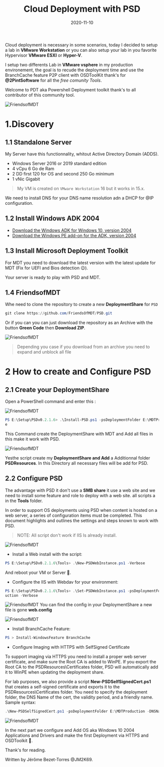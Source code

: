 ﻿---
layout: single
title: "Cloud Deployment with PSD"
date: 2020-11-10
tags: 
  - Powershell
  - VMware
  - 'Microsoft Deployment Toolkit'
  - PSD
categories:
  - Powershell
  - Operating System
published: true
comments: true
author_profile: true
header:
  teaserlogo:
  teaser: ''
  image: img/headers/mountain03_1920x500.jpg
  caption:
gallery:

  - image_path: ''
    url: ''
    title: ''
toc: true
toc_sticky: true
toc_label: "Table of content"
---

Cloud deployment is necessary in some scenarios, today I decided to setup a lab in **VMware Workstation** or you can also setup your lab in you favorite Hypervisor **VMware ESXI** or **Hyper-V**.

I setup two differents Lab in **VMware vsphere** in my production environement, the goal is to recude the deployment time and use the BranchCache feature P2P client with OSDToolKit thank's for **@2PintSoftware** for all the *free comunity Tools*.

Welcome to PDT aka Powershell Deployment toolkit thank's to all contributor of this community tool.

![FriendsofMDT](/img/PSD1.png)

 
# 1.Discovery

## 1.1 Standalone Server

My Server  have this functionnality, whitout Active Directory Domain (ADDS).

* Windows Server 2016 or 2019 standard edition 
* 4 vCpu 6 Go de Ram
* 2 DD first 120 for OS and second 250 Go minimum 
* 1 vNic Gigabit

> My VM is created on `VMware Workstation` 16 but it works in 15.x.

We need to install DNS for your DNS name resolution adn a DHCP for @IP configuration.

## 1.2 Install Windows ADK 2004

* [Download the Windows ADK for Windows 10, version 2004](https://go.microsoft.com/fwlink/?linkid=2120254)
* [Download the Windows PE add-on for the ADK, version 2004](https://docs.microsoft.com/en-us/windows-hardware/get-started/what-s-new-in-kits-and-tools)

## 1.3 Install Microsoft Deployment Toolkit

For MDT you need to download the latest version with the latest update for MDT (Fix for UEFI and Bios detection 😉).

Your server is ready to play with PSD and MDT.

## 1.4 FriendsofMDT

Whe need to clone the repository to create a new **DeploymentShare** for `PSD`

```powershell
git clone https://github.com/FriendsOfMDT/PSD.git
```

Or if you can you can just download the repository as an Archive with the button **Green Code** then **Download ZIP**.

![FriendsofMDT](/img/PSD2.PNG)

> Depending you case if you download from an archive you need to expand and unblock all file

# 2 How to create and Configure PSD

## 2.1 Create your DeploymentShare

Open a PowerShell command and enter this :

![FriendsofMDT](/img/PSD3.PNG)

```powershell
PS E:\Setup\PSDv0.2.1.6> .\Install-PSD.ps1 -psDeploymentFolder E:\MDTProduction -psDeploymentShare MDTProduction -Verbos
e
```
This Command create the DeploymentShare with MDT and Add all files in this make it work with PSD.

![FriendsofMDT](/img/PSD4.PNG)

Yesthe script create my **DeploymentShare and Add** a Additionnal folder **PSDResources**. In this Directory all necessary files will be add for PSD.

## 2.2 Configure PSD

The advantage with PSD it don't use a **SMB share** it use a web site and we need to install some feature and role to deploy with a web site. all scripts a in the **Tools** folder.

In order to support OS deployments using PSD when content is hosted on a web server, a series of configuration items must be completed. This document highlights and outlines the settings and steps known to work with PSD.

> NOTE: All script don't work if IIS Is already install.

![FriendsofMDT](/img/PSD5.PNG)
* Install a Web install with the script: 
```powershell
PS E:\Setup\PSDv0.2.1.6\Tools> .\New-PSDWebInstance.ps1 -Verbose
``` 
And reboot your VM or Server 🤨.

* Configure the IIS with Webdav for your environment: 
```powershell
PS E:\Setup\PSDv0.2.1.6\Tools> .\Set-PSDWebInstance.ps1 -psDeploymentFolder E:\MDTProduction -psVirtualDirectory MDTProd
uction -Verbose
``` 
![FriendsofMDT](/img/PSD6.PNG)
You can find the config in your DeploymentShare a new file is gone **web.config**

![FriendsofMDT](/img/PSD7.PNG)

* Install BranchCache Feature: 
```powershell
PS > Install-WindowsFeature BranchCache
```
* Configure Imaging with HTTPS with SelfSigned Certificate

To support imaging via HTTPS you need to install a proper web server certificate, and make sure the Root CA is added to WinPE. If you export the Root CA to the PSDResources\Certificates folder, PSD will automatically add it to WinPE when updating the deployment share.

For lab purposes, we also provide a script **New-PSDSelfSignedCert.ps1** that creates a self-signed certificate and exports it to the PSDResources\Certificates folder. You need to specify the deployment folder, the DNS Name of the cert, the validity period, and a friendly name. Sample syntax:
```powershell
.\New-PSDSelfSignedCert.ps1 -psDeploymentFolder E:\MDTProduction -DNSName mdt01.jm2k69.loc -ValidityPeriod 2 -FriendlyName PSDCert

```
![FriendsofMDT](/img/PSD8.PNG)

In the next part we configure and Add OS aka Windows 10 2004 Applications and Drivers and make the first Deployment via HTTPS and OSDToolkit 🤗.

Thank's for reading.

Written by Jérôme Bezet-Torres @JM2K69.
